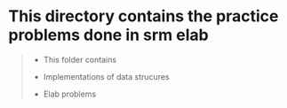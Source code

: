 # This directory contains the practice problems done in srm elab

> * This folder contains
> 
> * Implementations of data strucures
>
> * Elab problems